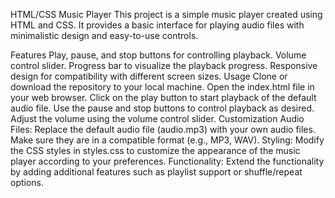 HTML/CSS Music Player
This project is a simple music player created using HTML and CSS. It provides a basic interface for playing audio files with minimalistic design and easy-to-use controls.

Features
Play, pause, and stop buttons for controlling playback.
Volume control slider.
Progress bar to visualize the playback progress.
Responsive design for compatibility with different screen sizes.
Usage
Clone or download the repository to your local machine.
Open the index.html file in your web browser.
Click on the play button to start playback of the default audio file.
Use the pause and stop buttons to control playback as desired.
Adjust the volume using the volume control slider.
Customization
Audio Files: Replace the default audio file (audio.mp3) with your own audio files. Make sure they are in a compatible format (e.g., MP3, WAV).
Styling: Modify the CSS styles in styles.css to customize the appearance of the music player according to your preferences.
Functionality: Extend the functionality by adding additional features such as playlist support or shuffle/repeat options.
